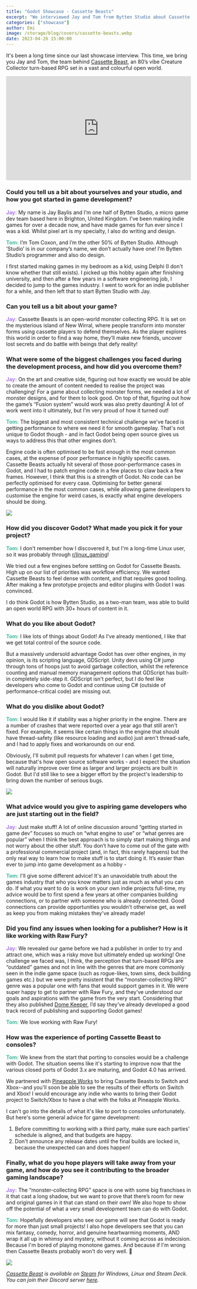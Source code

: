 ```yaml
---
title: "Godot Showcase - Cassette Beasts"
excerpt: "We interviewed Jay and Tom from Bytten Studio about Cassette Beasts."
categories: ["showcase"]
author: Emi
image: /storage/blog/covers/cassette-beasts.webp
date: 2023-04-26 15:00:00
---
```


<style>
.jay {
	color: #aa77e2;
}
.tom {
	color: #40b99f;
}
</style>

It's been a long time since our last showcase interview. This time, we bring you Jay and Tom, the team behind [Cassette Beast](https://www.cassettebeasts.com/), an 80’s vibe Creature Collector turn-based RPG set in a vast and colourful open world.

<iframe width="560" height="315" src="https://www.youtube.com/embed/JBt-B5eT2h4" frameborder="0" allowfullscreen style="width: 100%; aspect-ratio: 16 / 9; height: auto;"></iframe>

### Could you tell us a bit about yourselves and your studio, and how you got started in game development?

<strong class="jay">Jay:</strong> My name is Jay Baylis and I’m one half of Bytten Studio, a micro game dev team based here in Brighton, United Kingdom. I’ve been making indie games for over a decade now, and have made games for fun ever since I was a kid. Whilst pixel art is my specialty, I also do writing and design.


<strong class="tom">Tom:</strong> I’m Tom Coxon, and I’m the other 50% of Bytten Studio. Although ‘Studio’ is in our company’s name, we don’t actually have one! I’m Bytten Studio’s programmer and also do design.

I first started making games in my bedroom as a kid, using Delphi (I don't know whether that still exists). I picked up this hobby again after finishing university, and then after a few years in a software engineering job, I decided to jump to the games industry. I went to work for an indie publisher for a while, and then left that to start Bytten Studio with Jay.

### Can you tell us a bit about your game?

<strong class="jay">Jay:</strong> Cassette Beasts is an open-world monster collecting RPG. It is set on the mysterious island of New Wirral, where people transform into monster forms using cassette players to defend themselves. As the player explores this world in order to find a way home, they’ll make new friends, uncover lost secrets and do battle with beings that defy reality!

### What were some of the biggest challenges you faced during the development process, and how did you overcome them?

<strong class="jay">Jay:</strong> On the art and creative side, figuring out how exactly we would be able to create the amount of content needed to realise the project was challenging! For a game about collecting monster forms, we needed a lot of monster designs, and for them to look good. On top of that, figuring out how the game’s “Fusion system” would work was also pretty daunting! A lot of work went into it ultimately, but I’m very proud of how it turned out!

<strong class="tom">Tom:</strong> The biggest and most consistent technical challenge we've faced is getting performance to where we need it for smooth gameplay. That's not unique to Godot though - and in fact Godot being open source gives us ways to address this that other engines don't.

Engine code is often optimised to be fast enough in the most common cases, at the expense of poor performance in highly specific cases. Cassette Beasts actually hit several of those poor-performance cases in Godot, and I had to patch engine code in a few places to claw back a few frames. However, I think that this is a strength of Godot. No code can be perfectly optimised for every case. Optimising for better general performance in the most common cases, while allowing game developers to customise the engine for weird cases, is exactly what engine developers should be doing.

![](/images/showcase/cassette-beasts-1.webp)

### How did you discover Godot? What made you pick it for your project?

<strong class="tom">Tom:</strong> I don't remember how I discovered it, but I'm a long-time Linux user, so it was probably through [r/linux_gaming](https://www.reddit.com/r/linux_gaming/)!

We tried out a few engines before settling on Godot for Cassette Beasts. High up on our list of priorities was workflow efficiency. We wanted Cassette Beasts to feel dense with content, and that requires good tooling. After making a few prototype projects and editor plugins with Godot I was convinced.

I do think Godot is how Bytten Studio, as a two-man team, was able to build an open world RPG with 30+ hours of content in it.

### What do you like about Godot?

<strong class="tom">Tom:</strong> I like lots of things about Godot! As I've already mentioned, I like that we get total control of the source code.

But a massively undersold advantage Godot has over other engines, in my opinion, is its scripting language, GDScript. Unity devs using C# jump through tons of hoops just to avoid garbage collection, whilst the reference counting and manual memory management options that GDScript has built-in completely side-step it. GDScript isn't perfect, but I do feel like developers who come to Godot and continue using C# (outside of performance-critical code) are missing out.

### What do you dislike about Godot?

<strong class="tom">Tom:</strong> I would like it if stability was a higher priority in the engine. There are a number of crashes that were reported over a year ago that still aren't fixed. For example, it seems like certain things in the engine that should have thread-safety (like resource loading and audio) just aren't thread-safe, and I had to apply fixes and workarounds on our end.

Obviously, I'll submit pull requests for whatever I can when I get time, because that's how open source software works - and I expect the situation will naturally improve over time as larger and larger projects are built in Godot. But I'd still like to see a bigger effort by the project's leadership to bring down the number of serious bugs.

![](/images/showcase/cassette-beasts-2.webp)

### What advice would you give to aspiring game developers who are just starting out in the field?

<strong class="jay">Jay:</strong> Just make stuff! A lot of online discussion around “getting started in game dev” focuses so much on “what engine to use” or “what genres are popular” when I think the best approach is to simply start making things and not worry about the other stuff. You don’t have to come out of the gate with a professional commercial project (and, in fact, this rarely happens) but the only real way to learn how to make stuff is to start doing it. It’s easier than ever to jump into game development as a hobby -

<strong class="tom">Tom:</strong> I'll give some different advice! It's an unavoidable truth about the games industry that who you know matters just as much as what you can do. If what you want to do is work on your own indie projects full-time, my advice would be to first spend a few years at other companies building connections, or to partner with someone who is already connected. Good connections can provide opportunities you wouldn't otherwise get, as well as keep you from making mistakes they've already made!

### Did you find any issues when looking for a publisher? How is it like working with Raw Fury?

<strong class="jay">Jay:</strong> We revealed our game before we had a publisher in order to try and attract one, which was a risky move but ultimately ended up working! One challenge we faced was, I think, the perception that turn-based RPGs are “outdated” games and not in line with the genres that are more commonly seen in the indie game space (such as rogue-likes, town sims, deck building games etc.) but we were pretty insistent that the “monster-collecting RPG” genre was a popular one with fans that would support games in it. We were super happy to get to partner with Raw Fury, and they’ve understood our goals and aspirations with the game from the very start. Considering that they also published [Dome Keeper]( /images/showcase/dome-keeper/), I’d say they’ve already developed a good track record of publishing and supporting Godot games!

<strong class="tom">Tom:</strong> We love working with Raw Fury!

### How was the experience of porting Cassette Beast to consoles?

<strong class="tom">Tom:</strong> We knew from the start that porting to consoles would be a challenge with Godot. The situation seems like it's starting to improve now that the various closed ports of Godot 3.x are maturing, and Godot 4.0 has arrived.

We partnered with [Pineapple Works](https://pineapple.works/) to bring Cassette Beasts to Switch and Xbox--and you'll soon be able to see the results of their efforts on Switch and Xbox! I would encourage any indie who wants to bring their Godot project to Switch/Xbox to have a chat with the folks at Pineapple Works.

I can't go into the details of what it's like to port to consoles unfortunately. But here's some general advice for game development:
1. Before committing to working with a third party, make sure each parties' schedule is aligned, and that budgets are happy.
2. Don't announce any release dates until the final builds are locked in, because the unexpected can and does happen!

### Finally, what do you hope players will take away from your game, and how do you see it contributing to the broader gaming landscape?

<strong class="jay">Jay:</strong> The “monster-collecting RPG” space is one with some big franchises in it that cast a long shadow, but we want to prove that there’s room for new and original games in it that can stand on their own! We also hope to show off the potential of what a very small development team can do with Godot.

<strong class="tom">Tom:</strong> Hopefully developers who see our game will see that Godot is ready for more than just small projects! I also hope developers see that you can mix fantasy, comedy, horror, and genuine heartwarming moments, AND wrap it all up in whimsy and mystery, without it coming across as indecision. Because I'm bored of playing monotone games. And because if I'm wrong then Cassette Beasts probably won't do very well. 🙂

![](/images/showcase/cassette-beasts-3.webp)

*[Cassette Beast](https://www.cassettebeasts.com/) is available on [Steam](https://store.steampowered.com/app/1321440/Cassette_Beasts/) for Windows, Linux and Steam Deck. You can join their Discord server [here](https://discord.gg/byttenstudio).*
